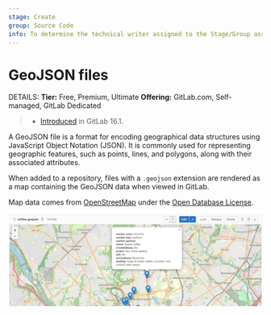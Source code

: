 ```yaml
---
stage: Create
group: Source Code
info: To determine the technical writer assigned to the Stage/Group associated with this page, see https://handbook.gitlab.com/handbook/product/ux/technical-writing/#assignments
---
```


# GeoJSON files

DETAILS:
**Tier:** Free, Premium, Ultimate
**Offering:** GitLab.com, Self-managed, GitLab Dedicated

> - [Introduced](https://gitlab.com/gitlab-org/gitlab/-/issues/14134) in GitLab 16.1.

A GeoJSON file is a format for encoding geographical data structures using JavaScript Object Notation (JSON).
It is commonly used for representing geographic features, such as points, lines, and polygons, along with their associated attributes.

When added to a repository, files with a `.geojson` extension are rendered as a map containing the GeoJSON data when viewed in GitLab.

Map data comes from [OpenStreetMap](https://www.openstreetmap.org/) under the [Open Database License](https://www.openstreetmap.org/copyright).

![GeoJSON file rendered as a map](img/geo_json_file_rendered_v16_1.png)
